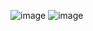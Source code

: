![image](https://github.com/zakaria0101echifaouy/Linux-Shell-HackerRank/assets/108145379/51cfb6f8-0918-4b0f-9d59-fe730039ffbd)
![image](https://github.com/zakaria0101echifaouy/Linux-Shell-HackerRank/assets/108145379/57e9df80-da0a-4ebf-84dd-dcbba07378c0)
